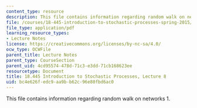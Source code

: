 ```yaml
---
content_type: resource
description: This file contains information regarding random walk on networks 1.
file: /courses/18-445-introduction-to-stochastic-processes-spring-2015/bc4e626fedc9aa9bb62c96e80fbd6ac0_MIT18_445S15_lecture8.pdf
file_type: application/pdf
learning_resource_types:
- Lecture Notes
license: https://creativecommons.org/licenses/by-nc-sa/4.0/
ocw_type: OCWFile
parent_title: Lecture Notes
parent_type: CourseSection
parent_uid: 4cd95574-478d-71c3-e3dd-71cb168623ee
resourcetype: Document
title: 18.445 Introduction to Stochastic Processes, Lecture 8
uid: bc4e626f-edc9-aa9b-b62c-96e80fbd6ac0
---
```

This file contains information regarding random walk on networks 1.